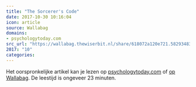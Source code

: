 ```yaml
---
title: "The Sorcerer's Code"
date: 2017-10-30 10:16:04
icon: article
source: Wallabag
domains:
- psychologytoday.com
src_url: "https://wallabag.thewiserbit.nl/share/618072a120e721.58293483"
2017: "10"
categories:
---
```

Het oorspronkelijke artikel kan je lezen op [psychologytoday.com](https://www.psychologytoday.com/articles/201611/the-sorcerers-code) of [op Wallabag](https://wallabag.thewiserbit.nl/share/618072a120e721.58293483). De leestijd is ongeveer 23 minuten.